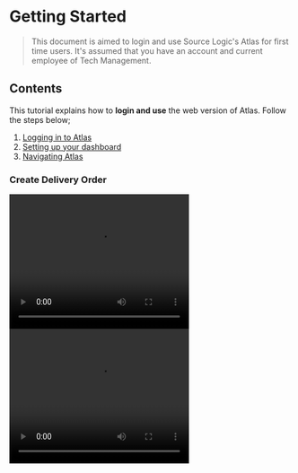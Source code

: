 # Getting Started

> This document is aimed to login and use Source Logic's Atlas for first time users. It's assumed that you have an account and current employee of Tech Management.



## Contents

This tutorial explains how to **login and use** the web version of Atlas. Follow the steps below;

1. [Logging in to Atlas](../Web/login/login.md)
2. [Setting up your dashboard](../Web/dashboard/customizing.md)
3. [Navigating Atlas](../Web/navigation.md)



### Create Delivery Order
<video width="320" height="240" controls>
  <source src="https://docs.sourcelogicatlas.com/videos/NewOrderForm_DO_Part1.mp4" type="video/mp4">
</video>

<video width="320" height="240" controls>
  <source src="https://docs.sourcelogicatlas.com/videos/NewOrderForm_DO_Part2.mp4" type="video/mp4">
</video>





